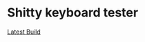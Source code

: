 # Shitty keyboard tester

<a href="https://github.com/tadaHrd/Shitty-keyboard-tester/tree/1.0.0.0">Latest Build</a>
